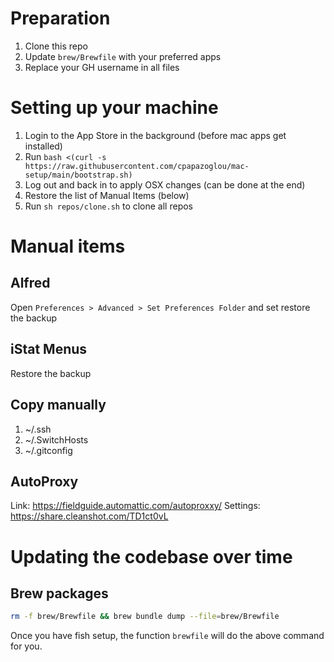 # Preparation
1. Clone this repo
2. Update `brew/Brewfile` with your preferred apps
3. Replace your GH username in all files

# Setting up your machine

1. Login to the App Store in the background (before mac apps get installed)
2. Run `bash <(curl -s https://raw.githubusercontent.com/cpapazoglou/mac-setup/main/bootstrap.sh)`
3. Log out and back in to apply OSX changes (can be done at the end)
4. Restore the list of Manual Items (below)
5. Run `sh repos/clone.sh` to clone all repos

# Manual items

## Alfred
Open `Preferences > Advanced > Set Preferences Folder` and set restore the backup

## iStat Menus
Restore the backup

## Copy manually
1. ~/.ssh
2. ~/.SwitchHosts
3. ~/.gitconfig

## AutoProxy 
Link: https://fieldguide.automattic.com/autoproxxy/
Settings: https://share.cleanshot.com/TD1ct0vL

# Updating the codebase over time

## Brew packages
```bash
rm -f brew/Brewfile && brew bundle dump --file=brew/Brewfile
```

Once you have fish setup, the function `brewfile` will do the above command for you.